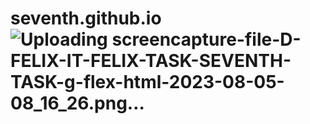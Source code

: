# seventh.github.io![Uploading screencapture-file-D-FELIX-IT-FELIX-TASK-SEVENTH-TASK-g-flex-html-2023-08-05-08_16_26.png…]()
